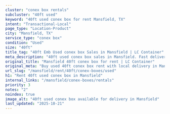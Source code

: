 ```yaml
---
cluster: "conex box rentals"
subcluster: "40ft used"
keyword: "40ft used conex box for rent Mansfield, TX"
intent: "Transactional-Local"
page_type: "Location-Product"
city: "Mansfield, TX"
service_type: "conex box"
condition: "Used"
size: "40ft"
title_tag: "40ft Emb Used conex box Sales in Mansfield | LC Container"
meta_description: "40ft used conex box sales in Mansfield. Fast delivery, competitive pricing. Serving conex boxes area. Quote ID: 3YB. Call (214) 524-4168 for your free quote today."
original_title: "Mansfield 40ft conex box for rent | LC Container"
original_meta: "Buy used 40ft conex box rent with local delivery in Mansfield, TX. LC Container — local Since 2003. Request a fast quote today."
url_slug: "/mansfield/rent/40ft/conex-boxes/used"
h1: "Rent 40ft used conex box in Mansfield"
internal_links: "/mansfield/conex-boxes/rentals"
priority: 3
notes: "2"
noindex: true
image_alt: "40ft used conex box available for delivery in Mansfield"
last_updated: "2025-10-21"
---
```


<!-- TODO: Add unique city/inventory copy, images, and internal links here. -->
